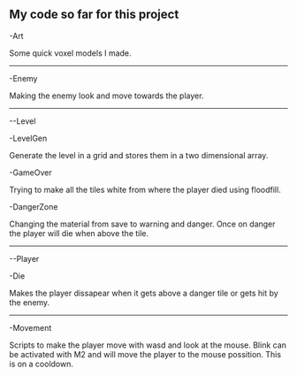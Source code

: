 My code so far for this project
-----------------------------------

-Art

Some quick voxel models I made.

----------------------------------

-Enemy

Making the enemy look and move towards the player.

---------------------------------
--Level

-LevelGen

Generate the level in a grid and stores them in a two dimensional array.

-GameOver

Trying to make all the tiles white from where the player died using floodfill.

-DangerZone

Changing the material from save to warning and danger.
Once on danger the player will die when above the tile.

----------------------------------
--Player

-Die

Makes the player dissapear when it gets above a danger tile or gets hit by the enemy.

----------------------------------
-Movement

Scripts to make the player move with wasd and look at the mouse.
Blink can be activated with M2 and will move the player to the mouse possition.
This is on a cooldown.
